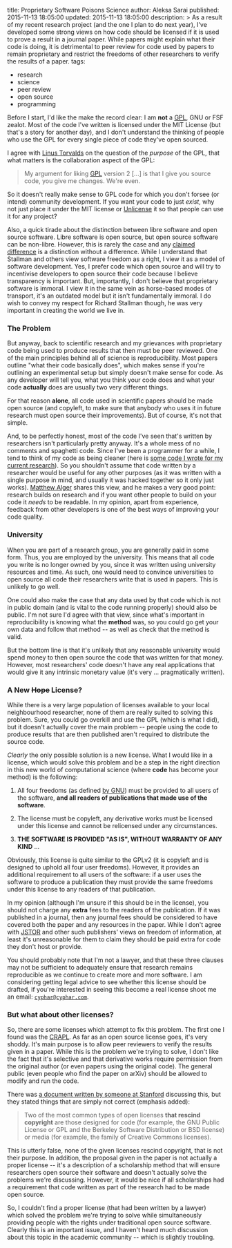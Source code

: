 title: Proprietary Software Poisons Science
author: Aleksa Sarai
published: 2015-11-13 18:05:00
updated: 2015-11-13 18:05:00
description: >
  As a result of my recent research project (and the one I plan to do next year),
  I've developed some strong views on how code should be licensed if it is used
  to prove a result in a journal paper. While papers might explain what their code
  is doing, it is detrimental to peer review for code used by papers to remain
  proprietary and restrict the freedoms of other researchers to verify the results
  of a paper.
tags:
  - research
  - science
  - peer review
  - open source
  - programming

Before I start, I'd like the make the record clear: I am **not** a [GPL][gpl],
GNU or FSF zealot. Most of the code I've written is licensed under the MIT License
(but that's a story for another day), and I don't understand the thinking of people
who use the GPL for every single piece of code they've open sourced.

I agree with [Linus Torvalds][linus-gplv3] on the question of the *purpose* of
the GPL, that what matters is the collaboration aspect of the GPL:

> My argument for liking [GPL] version 2 [...] is that I give you source code,
> you give me changes. We're even.

So it doesn't really make sense to GPL code for which you don't forsee (or
intend) community development. If you want your code to just *exist*, why not
just place it under the MIT license or [Unlicense][unlicense] it so that people
can use it for any project?

Also, a quick tirade about the distinction between libre software and open source
software. Libre software is open source, but open source software can be non-libre.
However, this is rarely the case and any [claimed difference][libre-vs-open] is
a distinction without a difference. While I understand that Stallman and others
view software freedom as a right, I view it as a model of software development.
Yes, I prefer code which open source and will try to incentivise developers to
open source their code because I believe transparency is important. But,
importantly, I don't believe that proprietary software is immoral. I view it in
the same vein as horse-based modes of transport, it's an outdated model but it
isn't fundamentally immoral. I do wish to convey my respect for Richard Stallman
though, he was very important in creating the world we live in.

[gpl]: http://www.gnu.org/licenses/gpl-2.0.en.html
[linus-gplv3]: https://youtu.be/PaKIZ7gJlRU?t=24
[unlicense]: http://unlicense.org/
[libre-vs-open]: http://www.gnu.org/philosophy/open-source-misses-the-point.en.html

### The Problem ###

But anyway, back to scientific research and my grievances with proprietary code
being used to produce results that then must be peer reviewed. One of the main
principles behind all of science is reproducibility. Most papers outline "what
their code basically does", which makes sense if you're outlining an experimental
setup but simply doesn't make sense for code. As any developer will tell you,
what you think your code does and what your code **actually** does are usually
two very different things.

For that reason **alone**, all code used in scientific papers should be made
open source (and copyleft, to make sure that anybody who uses it in future
research must open source their improvements). But of course, it's not that
simple.

And, to be perfectly honest, most of the code I've seen that's written by
researchers isn't particularly pretty anyway. It's a whole mess of no comments
and spaghetti code. Since I've been a programmer for a while, I tend to think
of my code as being cleaner (here is [some code I wrote for my current research][keplerk2-halo]).
So you shouldn't assume that code written by a researcher would be useful for any
other purposes (as it was written with a single purpose in mind, and usually it
was hacked together so it only just works). [Matthew Alger][matt] shares this
view, and he makes a very good point: research builds on research and if you
want other people to build on your code it *needs* to be readable. In my opinion,
apart from experience, feedback from other developers is one of the best ways of
improving your code quality.

[keplerk2-halo]: https://github.com/cyphar/keplerk2-halo
[matt]: http://matthewja.com/programming-in-academia.html

### University ###

When you are part of a research group, you are generally paid in some form. Thus,
you are employed by the university. This means that all code you write is no
longer owned by you, since it was written using university resources and time.
As such, one would need to convince universities to open source all code their
researchers write that is used in papers. This is unlikely to go well.

One could also make the case that any data used by that code which is not in
public domain (and is vital to the code running properly) should also be public.
I'm not sure I'd agree with that view, since what's important in reproducibility
is knowing what the **method** was, so you could go get your own data and follow
that method -- as well as check that the method is valid.

But the bottom line is that it's unlikely that any reasonable university would
spend money to then open source the code that was written for that money. However,
most researchers' code doesn't have any real applications that would give it any
intrinsic monetary value (it's very ... pragmatically written).

### A New ~~Hope~~ License? ###

While there is a very large population of licenses available to your local
neighbourhood researcher, none of them are really suited to solving this problem.
Sure, you could go overkill and use the GPL (which is what I did), but it doesn't
actually cover the main problem -- people using the code to produce results that
are then published aren't required to distribute the source code.

*Clearly* the only possible solution is a new license. What I would like in a
license, which would solve this problem and be a step in the right direction in
this new world of computational science (where **code** has become your method)
is the following:

1. All four freedoms (as defined [by GNU][freedom]) must be provided to all users
   of the software, **and all readers of publications that made use of the
   software**.

2. The license must be copyleft, any derivative works must be licensed under this
   license and cannot be relicensed under any circumstances.

3. **THE SOFTWARE IS PROVIDED "AS IS", WITHOUT WARRANTY OF ANY KIND** ...

Obviously, this license is quite similar to the GPLv2 (it is copyleft and is
designed to uphold all four user freedoms). However, it provides an additional
requirement to all users of the software: if a user uses the software to produce
a publication they must provide the same freedoms under this license to any
readers of that publication.

In my opinion (although I'm unsure if this should be in the license), you should
not charge any **extra** fees to the readers of the publication. If it was published
in a journal, then any journal fees should be considered to have covered both the
paper and any resources in the paper. While I don't agree with [JSTOR][jstor] and
other such publishers' views on freedom of information, at least it's unreasonable
for them to claim they should be paid extra for code they don't host or provide.

You should probably note that I'm not a lawyer, and that these three clauses may
not be sufficient to adequately ensure that research remains reproducible as we
continue to create more and more software. I am considering getting legal advice
to see whether this license should be drafted, if you're interested in seeing this
become a real license shoot me an email: [`cyphar@cyphar.com`][mailto].

[freedom]: http://www.gnu.org/philosophy/free-sw.en.html
[jstor]: https://en.wikipedia.org/wiki/United_States_v._Swartz
[mailto]: mailto:cyphar@cyphar.com

### But what about other licenses? ###

So, there are some licenses which attempt to fix this problem. The first one I
found was the [CRAPL][crapl]. As far as an open source license goes, it's very
shoddy. It's main purpose is to allow peer reviewers to verify the results given
in a paper. While this is the problem we're trying to solve, I don't like the
fact that it's selective and that derivative works require permission from the
original author (or even papers using the original code). The general public
(even people who find the paper on arXiv) should be allowed to modify and run the
code.

There was [a document written by someone at Stanford][stanford] discussing this,
but they stated things that are simply not correct (emphasis added):

> Two of the most common types of open licenses **that rescind copyright** are those
> designed for code (for example, the GNU Public License or GPL and the Berkeley
> Software Distribution or BSD license) or media (for example, the family of Creative
> Commons licenses).

This is utterly false, none of the given licenses rescind copyright, that is not
their purpose. In addition, the proposal given in the paper is not actually a
proper license -- it's a description of a scholarship method that will ensure
researchers open source their software and doesn't actually solve the problems
we're discussing. However, it would be nice if all scholarships had a requirement
that code written as part of the research had to be made open source.

So, I couldn't find a proper license (that had been written by a lawyer) which
solved the problem we're trying to solve while simultaneously providing people
with the rights under traditional open source software. Clearly this is an important
issue, and I haven't heard much discussion about this topic in the academic community
-- which is slightly troubling.

[crapl]: http://matt.might.net/articles/crapl/
[stanford]: https://web.stanford.edu/~vcs/papers/LFRSR12012008.pdfstanford]
